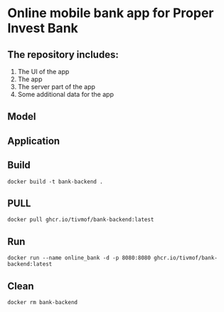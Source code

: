 # Online mobile bank app for Proper Invest Bank

## The repository includes:
1. The UI of the app
2. The app
3. The server part of the app
4. Some additional data for the app

## Model

## Application
## Build

	docker build -t bank-backend .
 
## PULL

	docker pull ghcr.io/tivmof/bank-backend:latest

## Run

	docker run --name online_bank -d -p 8080:8080 ghcr.io/tivmof/bank-backend:latest
 
## Clean

	docker rm bank-backend

   
